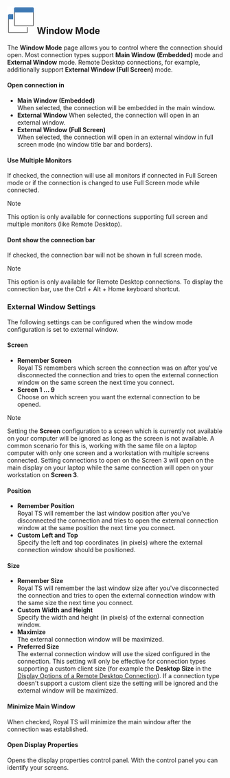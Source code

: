 ## ![](/r2022/images/RoyalTS/Application/SVG_PageWindowMode_32.svg#img_header) Window Mode
The **Window Mode** page allows you to control where the connection should open. Most connection types support **Main Window (Embedded)** mode and **External Window** mode. Remote Desktop connections, for example, additionally support **External Window (Full Screen)** mode.

#### Open connection in
- **Main Window (Embedded)**  
  When selected, the connection will be embedded in the main window.
- **External Window**
  When selected, the connection will open in an external window.
- **External Window (Full Screen)**  
  When selected, the connection will open in an external window in full screen mode (no window title bar and borders).
 
#### Use Multiple Monitors
If checked, the connection will use all monitors if connected in Full Screen mode or if the connection is changed to use Full Screen mode while connected.

> [!Note]
> This option is only available for connections supporting full screen and multiple monitors (like Remote Desktop).

#### Dont show the connection bar
If checked, the connection bar will not be shown in full screen mode.

> [!Note]
> This option is only available for Remote Desktop connections. To display the connection bar, use the Ctrl + Alt + Home keyboard shortcut.

### External Window Settings
The following settings can be configured when the window mode configuration is set to external window.

#### Screen
- **Remember Screen**  
  Royal TS remembers which screen the connection was on after you've disconnected the connection and tries to open the external connection window on the same screen the next time you connect.
- **Screen 1 ... 9**  
  Choose on which screen you want the external connection to be opened.

> [!Note]
> Setting the **Screen** configuration to a screen which is currently not available on your computer will be ignored as long as the screen is not available. A common scenario for this is, working with the same file on a laptop computer with only one screen and a workstation with multiple screens connected. Setting connections to open on the Screen 3 will open on the main display on your laptop while the same connection will open on your workstation on **Screen 3**.

#### Position
- **Remember Position**  
  Royal TS will remember the last window position after you've disconnected the connection and tries to open the external connection window at the same position the next time you connect.
- **Custom Left and Top**  
  Specify the left and top coordinates (in pixels) where the external connection window should be positioned.
 
#### Size
- **Remember Size**  
  Royal TS will remember the last window size after you've disconnected the connection and tries to open the external connection window with the same size the next time you connect.
- **Custom Width and Height**  
  Specify the width and height (in pixels) of the external connection window.
- **Maximize**  
  The external connection window will be maximized.
- **Preferred Size**  
  The external connection window will use the sized configured in the connection. This setting will only be effective for connection types supporting a custom client size (for example the **Desktop Size** in the [Display Options of a Remote Desktop Connection](xref:royalts_reference_connections_rdp#-display-options)). If a connection type doesn't support a custom client size the setting will be ignored and the external window will be maximized.
 
#### Minimize Main Window
When checked, Royal TS will minimize the main window after the connection was established.

#### Open Display Properties
Opens the display properties control panel. With the control panel you can identify your screens.